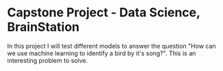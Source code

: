 # Capstone Project - Data Science, BrainStation
In this project I will test different models to answer the question "How can we use machine learning to identify a bird by it's song?".
This is an interesting problem to solve.

